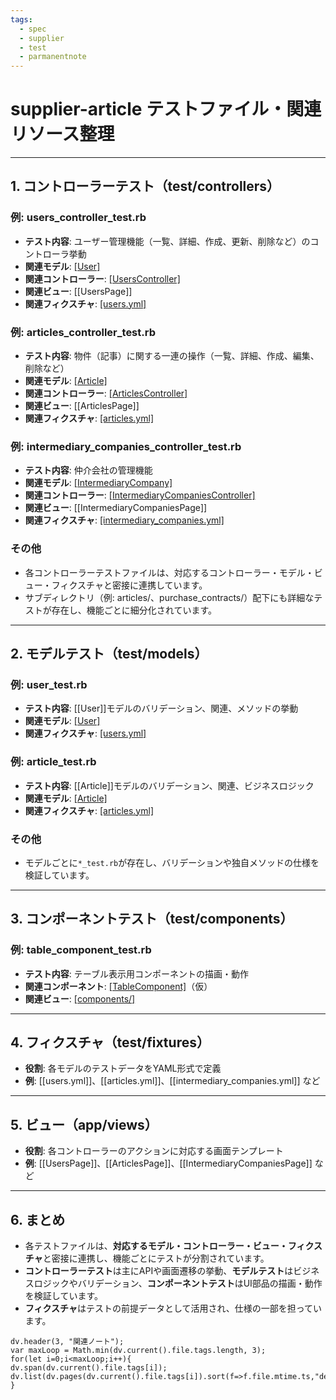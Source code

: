 ```yaml
---
tags:
  - spec
  - supplier
  - test
  - parmanentnote
---
```

# supplier-article テストファイル・関連リソース整理

---

## 1. コントローラーテスト（test/controllers）

### 例: users_controller_test.rb
- **テスト内容**: ユーザー管理機能（一覧、詳細、作成、更新、削除など）のコントローラ挙動
- **関連モデル**: [[User]](../../app/models/user.rb)
- **関連コントローラー**: [[UsersController]](../../app/controllers/users_controller.rb)
- **関連ビュー**: [[UsersPage]]
- **関連フィクスチャ**: [[users.yml]](../../test/fixtures/users.yml)

### 例: articles_controller_test.rb
- **テスト内容**: 物件（記事）に関する一連の操作（一覧、詳細、作成、編集、削除など）
- **関連モデル**: [[Article]](../../app/models/article.rb)
- **関連コントローラー**: [[ArticlesController]](../../app/controllers/articles_controller.rb)
- **関連ビュー**: [[ArticlesPage]]
- **関連フィクスチャ**: [[articles.yml]](../../test/fixtures/articles.yml)

### 例: intermediary_companies_controller_test.rb
- **テスト内容**: 仲介会社の管理機能
- **関連モデル**: [[IntermediaryCompany]](../../app/models/intermediary_company.rb)
- **関連コントローラー**: [[IntermediaryCompaniesController]](../../app/controllers/intermediary_companies_controller.rb)
- **関連ビュー**: [[IntermediaryCompaniesPage]]
- **関連フィクスチャ**: [[intermediary_companies.yml]](../../test/fixtures/intermediary_companies.yml)

### その他
- 各コントローラーテストファイルは、対応するコントローラー・モデル・ビュー・フィクスチャと密接に連携しています。
- サブディレクトリ（例: articles/、purchase_contracts/）配下にも詳細なテストが存在し、機能ごとに細分化されています。

---

## 2. モデルテスト（test/models）

### 例: user_test.rb
- **テスト内容**: [[User]]モデルのバリデーション、関連、メソッドの挙動
- **関連モデル**: [[User]](../../app/models/user.rb)
- **関連フィクスチャ**: [[users.yml]](../../test/fixtures/users.yml)

### 例: article_test.rb
- **テスト内容**: [[Article]]モデルのバリデーション、関連、ビジネスロジック
- **関連モデル**: [[Article]](../../app/models/article.rb)
- **関連フィクスチャ**: [[articles.yml]](../../test/fixtures/articles.yml)

### その他
- モデルごとに`*_test.rb`が存在し、バリデーションや独自メソッドの仕様を検証しています。

---

## 3. コンポーネントテスト（test/components）

### 例: table_component_test.rb
- **テスト内容**: テーブル表示用コンポーネントの描画・動作
- **関連コンポーネント**: [[TableComponent]](../../app/components/table_component.rb)（仮）
- **関連ビュー**: [[components/]](../../app/views/components/)

---

## 4. フィクスチャ（test/fixtures）

- **役割**: 各モデルのテストデータをYAML形式で定義
- **例**: [[users.yml]]、[[articles.yml]]、[[intermediary_companies.yml]] など

---

## 5. ビュー（app/views）

- **役割**: 各コントローラーのアクションに対応する画面テンプレート
- **例**: [[UsersPage]]、[[ArticlesPage]]、[[IntermediaryCompaniesPage]] など

---

## 6. まとめ

- 各テストファイルは、**対応するモデル・コントローラー・ビュー・フィクスチャ**と密接に連携し、機能ごとにテストが分割されています。
- **コントローラーテスト**は主にAPIや画面遷移の挙動、**モデルテスト**はビジネスロジックやバリデーション、**コンポーネントテスト**はUI部品の描画・動作を検証しています。
- **フィクスチャ**はテストの前提データとして活用され、仕様の一部を担っています。 


```dataviewjs
dv.header(3, "関連ノート");
var maxLoop = Math.min(dv.current().file.tags.length, 3);
for(let i=0;i<maxLoop;i++){
dv.span(dv.current().file.tags[i]);
dv.list(dv.pages(dv.current().file.tags[i]).sort(f=>f.file.mtime.ts,"desc").limit(15).file.link);
}
```